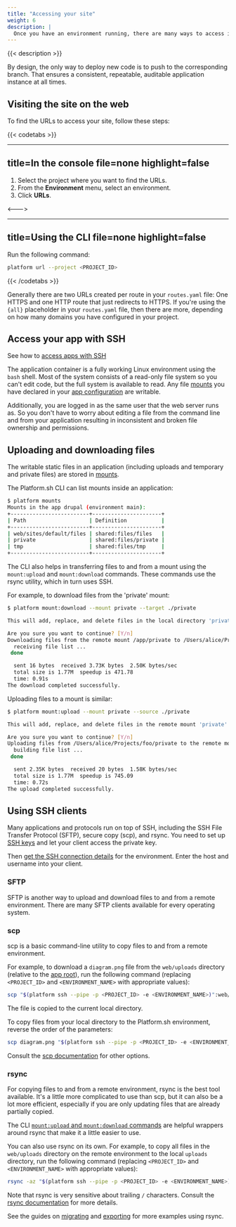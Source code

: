 ```yaml
---
title: "Accessing your site"
weight: 6
description: |
  Once you have an environment running, there are many ways to access it to perform needed tasks. The most straightforward way is to view it in a web browser; the available URLs are shown in the Platform.sh management console and on the command line after every Git push.
---
```


{{< description >}}

By design, the only way to deploy new code is to push to the corresponding branch.
That ensures a consistent, repeatable, auditable application instance at all times.

## Visiting the site on the web

To find the URLs to access your site, follow these steps:

{{< codetabs >}}

---
title=In the console
file=none
highlight=false
---

<!--This is in HTML to get the icon not to break the list. -->
<ol>
  <li>Select the project where you want to find the URLs.</li>
  <li>From the <strong>Environment</strong> menu, select an environment.</li>
  <li>Click <strong>URLs</strong>.</li>
</ol>

<--->

---
title=Using the CLI
file=none
highlight=false
---

Run the following command:

```bash
platform url --project <PROJECT_ID>
```

{{< /codetabs >}}

Generally there are two URLs created per route in your `routes.yaml` file:
One HTTPS and one HTTP route that just redirects to HTTPS.
If you're using the `{all}` placeholder in your `routes.yaml` file,
then there are more, depending on how many domains you have configured in your project.

## Access your app with SSH

See how to [access apps with SSH](./ssh/_index.md#connect-to-apps)

The application container is a fully working Linux environment using the `bash` shell.
Most of the system consists of a read-only file system so you can't edit code, but the full system is available to read.
Any file [mounts](../create-apps/app-reference.md#mounts)
you have declared in your [app configuration](../create-apps/_index.md) are writable.

Additionally, you are logged in as the same user that the web server runs as.
So you don't have to worry about editing a file from the command line and from your application
resulting in inconsistent and broken file ownership and permissions.

## Uploading and downloading files

The writable static files in an application (including uploads and temporary and private files)
are stored in [mounts](../create-apps/app-reference.md#mounts).

The Platform.sh CLI can list mounts inside an application:

```bash
$ platform mounts
Mounts in the app drupal (environment main):
+-------------------------+----------------------+
| Path                    | Definition           |
+-------------------------+----------------------+
| web/sites/default/files | shared:files/files   |
| private                 | shared:files/private |
| tmp                     | shared:files/tmp     |
+-------------------------+----------------------+
```

The CLI also helps in transferring files to and from a mount using the `mount:upload` and `mount:download` commands.
These commands use the rsync utility, which in turn uses SSH.

For example, to download files from the 'private' mount:

```bash
$ platform mount:download --mount private --target ./private

This will add, replace, and delete files in the local directory 'private'.

Are you sure you want to continue? [Y/n]
Downloading files from the remote mount /app/private to /Users/alice/Projects/foo/private
  receiving file list ...
 done

  sent 16 bytes  received 3.73K bytes  2.50K bytes/sec
  total size is 1.77M  speedup is 471.78
  time: 0.91s
The download completed successfully.
```

Uploading files to a mount is similar:

```bash
$ platform mount:upload --mount private --source ./private

This will add, replace, and delete files in the remote mount 'private'.

Are you sure you want to continue? [Y/n]
Uploading files from /Users/alice/Projects/foo/private to the remote mount /app/private
  building file list ...
 done

  sent 2.35K bytes  received 20 bytes  1.58K bytes/sec
  total size is 1.77M  speedup is 745.09
  time: 0.72s
The upload completed successfully.
```

## Using SSH clients

Many applications and protocols run on top of SSH,
including the SSH File Transfer Protocol (SFTP), secure copy (scp), and rsync.
You need to set up [SSH keys](./ssh/ssh-keys.md) and let your client access the private key.

Then [get the SSH connection details](./ssh/_index.md#get-ssh-connection-details) for the environment.
Enter the host and username into your client.

### SFTP

SFTP is another way to upload and download files to and from a remote environment.
There are many SFTP clients available for every operating system.

### scp

scp is a basic command-line utility to copy files to and from a remote environment.

For example, to download a `diagram.png` file from the `web/uploads` directory (relative to the [app root](../create-apps/app-reference.md#root-directory)),
run the following command (replacing `<PROJECT_ID>` and `<ENVIRONMENT_NAME>` with appropriate values):

```bash
scp "$(platform ssh --pipe -p <PROJECT_ID> -e <ENVIRONMENT_NAME>)":web/uploads/diagram.png .
```

The file is copied to the current local directory.

To copy files from your local directory to the Platform.sh environment, reverse the order of the parameters:

```bash
scp diagram.png "$(platform ssh --pipe -p <PROJECT_ID> -e <ENVIRONMENT_NAME>)":web/uploads
```

Consult the [scp documentation](https://www.man7.org/linux/man-pages/man1/scp.1.html) for other options.

### rsync

For copying files to and from a remote environment, rsync is the best tool available.
It's a little more complicated to use than scp, but it can also be a lot more efficient,
especially if you are only updating files that are already partially copied.

The CLI [`mount:upload` and `mount:download` commands](#uploading-and-downloading-files)
are helpful wrappers around rsync that make it a little easier to use.

You can also use rsync on its own.
For example, to copy all files in the `web/uploads` directory on the remote environment to the local `uploads` directory,
run the following command (replacing `<PROJECT_ID>` and `<ENVIRONMENT_NAME>` with appropriate values):

```bash
rsync -az "$(platform ssh --pipe -p <PROJECT_ID> -e <ENVIRONMENT_NAME>)":web/uploads/ ./uploads/
```

Note that rsync is very sensitive about trailing `/` characters.
Consult the [rsync documentation](https://man7.org/linux/man-pages/man1/rsync.1.html) for more details.

See the guides on [migrating](../tutorials/migrating.md) and [exporting](../tutorials/exporting.md) for more examples using rsync.
